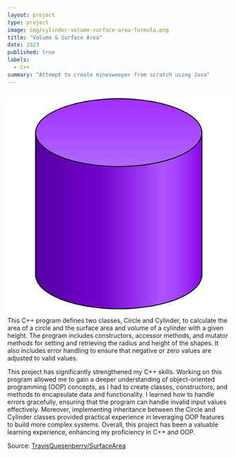 ```yaml
---
layout: project
type: project
image: img/cylinder-volume-surface-area-formula.png
title: "Volume & Surface Area"
date: 2023
published: true
labels:
  - C++
summary: "Attempt to create minesweeper from scratch using Java"
---
```

<img class="img-fluid" src="../img/Image.png">
This C++ program defines two classes, Circle and Cylinder, to calculate the area of a circle and the surface area and volume of a cylinder with a given height. The program includes constructors, accessor methods, and mutator methods for setting and retrieving the radius and height of the shapes. It also includes error handling to ensure that negative or zero values are adjusted to valid values.

This project has significantly strengthened my C++ skills. Working on this program allowed me to gain a deeper understanding of object-oriented programming (OOP) concepts, as I had to create classes, constructors, and methods to encapsulate data and functionality. I learned how to handle errors gracefully, ensuring that the program can handle invalid input values effectively. Moreover, implementing inheritance between the Circle and Cylinder classes provided practical experience in leveraging OOP features to build more complex systems. Overall, this project has been a valuable learning experience, enhancing my proficiency in C++ and OOP.


Source: <a href="https://github.com/TravisQuesenberry/SurfaceArea"><i class="large github icon "></i>TravisQuesenberry/SurfaceArea</a>
